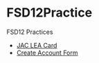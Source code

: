 # FSD12Practice
FSD12 Practices

* [JAC LEA Card](https://hdcola.github.io/FSD12Practice/0223/)
* [Create Account Form](https://hdcola.github.io/FSD12Practice/0224/)